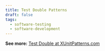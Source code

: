 ```yaml
---
title: Test Double Patterns
draft: false
tags:
  - software-testing
  - software-development
---
```

 **See more:** [Test Double at XUnitPatterns.com](http://xunitpatterns.com/Test%20Double.html)
